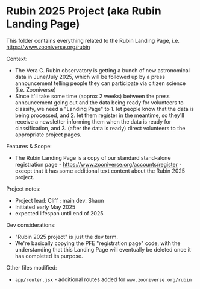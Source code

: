 # Rubin 2025 Project (aka Rubin Landing Page)

This folder contains everything related to the Rubin Landing Page, i.e. https://www.zooniverse.org/rubin

Context:
- The Vera C. Rubin observatory is getting a bunch of new astronomical data in June/July 2025, which will be followed up by a press announcement telling people they can participate via citizen science (i.e. Zooniverse)
- Since it'll take some time (approx 2 weeks) between the press announcement going out and the data being ready for volunteers to classify, we need a "Landing Page" to 1. let people know that the data is being processed, and 2. let them register in the meantime, so they'll receive a newsletter informing them when the data is ready for classification, and 3. (after the data is ready) direct volunteers to the appropriate project pages.

Features & Scope:
- The Rubin Landing Page is a copy of our standard stand-alone registration page - https://www.zooniverse.org/accounts/register - except that it has some additional text content about the Rubin 2025 project.

Project notes:
- Project lead: Cliff ; main dev: Shaun
- Initiated early May 2025
- expected lifespan until end of 2025

Dev considerations:
- "Rubin 2025 project" is just the dev term.
- We're basically copying the PFE "registration page" code, with the understanding that this Landing Page will eventually be deleted once it has completed its purpose.

Other files modified:
- `app/router.jsx` - additional routes added for `www.zooniverse.org/rubin`
